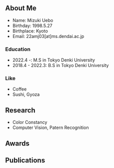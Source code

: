 <!-- You can use the [editor on GitHub](https://github.com/MizukiUebo/MizukiUebo.github.io/edit/main/index.md) to maintain and preview the content for your website in Markdown files.

Whenever you commit to this repository, GitHub Pages will run [Jekyll](https://jekyllrb.com/) to rebuild the pages in your site, from the content in your Markdown files. -->


## About Me
- Name: Mizuki Uebo
- Birthday: 1998.5.27
- Birthplace: Kyoto
- Email: 22amj03[at]ms.dendai.ac.jp
### Education
- 2022.4 -: M.S in Tokyo Denki University
- 2018.4 - 2022.3: B.S in Tokyo Denki University
### Like
- Coffee
- Sushi, Gyoza


## Research
- Color Constancy
- Computer Vision, Patern Recognition


## Awards
## Publications


<!-- Markdown is a lightweight and easy-to-use syntax for styling your writing. It includes conventions for

```markdown
Syntax highlighted code block

# Header 1
## Header 2
### Header 3

- Bulleted
- List

1. Numbered
2. List

**Bold** and _Italic_ and `Code` text

[Link](url) and ![Image](src)
```

For more details see [Basic writing and formatting syntax](https://docs.github.com/en/github/writing-on-github/getting-started-with-writing-and-formatting-on-github/basic-writing-and-formatting-syntax).

### Jekyll Themes

Your Pages site will use the layout and styles from the Jekyll theme you have selected in your [repository settings](https://github.com/MizukiUebo/MizukiUebo.github.io/settings/pages). The name of this theme is saved in the Jekyll `_config.yml` configuration file.

### Support or Contact

Having trouble with Pages? Check out our [documentation](https://docs.github.com/categories/github-pages-basics/) or [contact support](https://support.github.com/contact) and we’ll help you sort it out. -->
